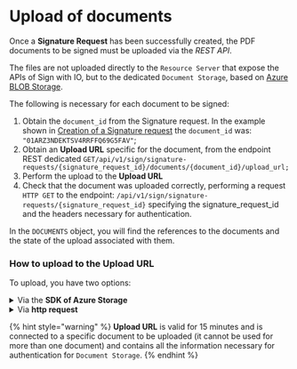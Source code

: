 # Upload of documents

Once a **Signature Request** has been successfully created, the PDF documents to be signed must be uploaded via the _REST API_.

The files are not uploaded directly to the `Resource Server` that expose the APIs of Sign with IO, but to the dedicated `Document Storage`, based on [Azure BLOB Storage](https://azure.microsoft.com/it-it/products/storage/blobs/).

The following is necessary for each document to be signed:

1. Obtain the `document_id` from the Signature request. In the example shown in [Creation of a Signature request](creation-of-a-signature-request.md) the `document_id` was: `"01ARZ3NDEKTSV4RRFFQ69G5FAV"`;
2. Obtain an **Upload URL** specific for the document, from the endpoint REST dedicated `GET/api/v1/sign/signature-requests/{signature_request_id}/documents/{document_id}/upload_url;`
3. Perform the upload to the **Upload URL**
4. Check that the document was uploaded correctly, performing a request `HTTP GET` to the endpoint: `/api/v1/sign/signature-requests/{signature_request_id}` specifying the signature_request_id and the headers necessary for authentication. 

In the `DOCUMENTS` object, you will find the references to the documents and the state of the upload associated with them.

### How to upload to the Upload URL

To upload, you have two options:

<details>

<summary>Via the <strong>SDK of Azure Storage</strong></summary>

Use the **SDK of Azure Storage** of the programming language of reference.

</details>

<details>

<summary>Via <strong>http request</strong></summary>

Make an **http request** (`PUT`) to the Upload URL, indicating in the header the request `x-ms-blob-type : BlockBlob` and the binary content of the file as the body of the message. 

</details>

{% hint style="warning" %} **Upload URL** is valid for 15 minutes and is connected to a specific document to be uploaded (it cannot be used for more than one document) and contains all the information necessary for authentication for `Document Storage`. {% endhint %}
